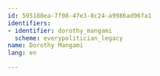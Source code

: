 ```yaml
---
id: 595188ea-7f08-47e3-8c24-a9986ad96fa1
identifiers:
- identifier: dorothy_mangami
  scheme: everypolitician_legacy
name: Dorothy Mangami
lang: en

---
```

